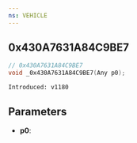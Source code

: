 ```yaml
---
ns: VEHICLE
---
```

## 0x430A7631A84C9BE7

```c
// 0x430A7631A84C9BE7
void _0x430A7631A84C9BE7(Any p0);
```

```
Introduced: v1180
```

## Parameters
* **p0**:

